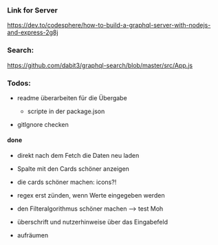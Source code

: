 ### Link for Server

https://dev.to/codesphere/how-to-build-a-graphql-server-with-nodejs-and-express-2g8j


###  Search:

https://github.com/dabit3/graphql-search/blob/master/src/App.js

### Todos:


- readme überarbeiten für die Übergabe 
    * scripte in der package.json

- gitIgnore checken


#### done

- direkt nach dem Fetch die Daten neu laden 

- Spalte mit den Cards schöner anzeigen 

- die cards schöner machen: icons?! 

- regex erst zünden, wenn Werte eingegeben werden   

- den Filteralgorithmus schöner machen 
 --> test Moh

- überschrift und nutzerhinweise über das Eingabefeld           

- aufräumen